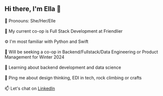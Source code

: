 <h2> Hi there, I'm Ella 👋</h2>

🌻 Pronouns: She/Her/Elle
<br></br>
💼 My current co-op is Full Stack Development at Friendlier
<br></br>
⚙️ I'm most familiar with Python and Swift
<br></br>
👀 Will be seeking a co-op in Backend/Fullstack/Data Engineering or Product Management for Winter 2024
<br></br>
🌱 Learning about backend development and data science
<br></br>
💬 Ping me about design thinking, EDI in tech, rock climbing or crafts
<br></br>
📫 Let's chat on <a target="_blank" href = https://www.linkedin.com/in/ella-smith980/> LinkedIn </a>
